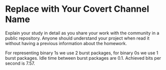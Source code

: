 # Replace with Your Covert Channel Name

Explain your study in detail as you share your work with the community in a public repository. Anyone should understand your project when read it without having a previous information about the homework.


For representing binary 1s we use 2 burst packages, for binary 0s we use 1 burst packages. Idle time between burst packages are 0.1. Achieved bits per second is 7.57. 


